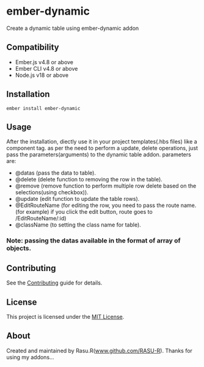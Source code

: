 # ember-dynamic

Create a dynamic table using ember-dynamic addon

## Compatibility

* Ember.js v4.8 or above
* Ember CLI v4.8 or above
* Node.js v18 or above


## Installation

```
ember install ember-dynamic
```


## Usage

After the installation, diectly use it in your project templates(.hbs files) like a component tag. 
as per the need to perform a update, delete operations, just pass the parameters(arguments) to the dynamic table addon.
parameters are: 
* @datas (pass the data to table). 
* @delete (delete function to removing the row in the table).
* @remove (remove function to perform multiple row delete based on the selections(using checkbox)). 
* @update (edit function to update the table rows). 
* @EditRouteName (for editing the row, you need to pass the route name. 
   (for example) if you click the edit button, route goes to /EditRouteName/:id)
* @className (to setting the class name for table). 

### Note: passing the datas available in the format of array of objects.

## Contributing

See the [Contributing](CONTRIBUTING.md) guide for details.


## License

This project is licensed under the [MIT License](LICENSE.md).

## About
Created and maintained by Rasu.R(www.github.com/RASU-R). Thanks for using my addons...
